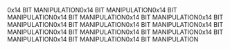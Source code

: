 0x14 BIT MANIPULATION0x14 BIT MANIPULATION0x14 BIT MANIPULATION0x14 BIT MANIPULATION0x14 BIT MANIPULATION0x14 BIT MANIPULATION0x14 BIT MANIPULATION0x14 BIT MANIPULATION0x14 BIT MANIPULATION0x14 BIT MANIPULATION0x14 BIT MANIPULATION0x14 BIT MANIPULATION0x14 BIT MANIPULATION0x14 BIT MANIPULATION
